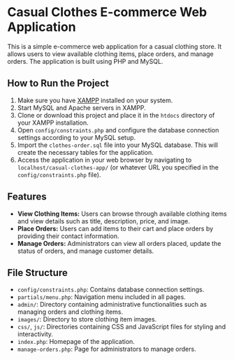 # Casual Clothes E-commerce Web Application

This is a simple e-commerce web application for a casual clothing store. It allows users to view available clothing items, place orders, and manage orders. The application is built using PHP and MySQL.

## How to Run the Project

1. Make sure you have [XAMPP](https://www.apachefriends.org/index.html) installed on your system.
2. Start MySQL and Apache servers in XAMPP.
3. Clone or download this project and place it in the `htdocs` directory of your XAMPP installation.
4. Open `config/constraints.php` and configure the database connection settings according to your MySQL setup.
5. Import the `clothes-order.sql` file into your MySQL database. This will create the necessary tables for the application.
6. Access the application in your web browser by navigating to `localhost/casual-clothes-app/` (or whatever URL you specified in the `config/constraints.php` file).

## Features

- **View Clothing Items:** Users can browse through available clothing items and view details such as title, description, price, and image.
- **Place Orders:** Users can add items to their cart and place orders by providing their contact information.
- **Manage Orders:** Administrators can view all orders placed, update the status of orders, and manage customer details.

## File Structure

- `config/constraints.php`: Contains database connection settings.
- `partials/menu.php`: Navigation menu included in all pages.
- `admin/`: Directory containing administrative functionalities such as managing orders and clothing items.
- `images/`: Directory to store clothing item images.
- `css/`, `js/`: Directories containing CSS and JavaScript files for styling and interactivity.
- `index.php`: Homepage of the application.
- `manage-orders.php`: Page for administrators to manage orders.
